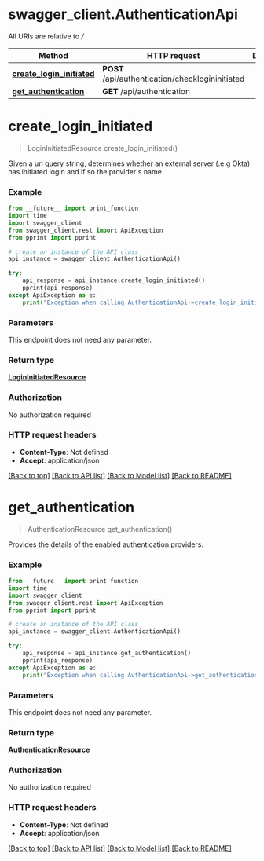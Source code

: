 # swagger_client.AuthenticationApi

All URIs are relative to */*

Method | HTTP request | Description
------------- | ------------- | -------------
[**create_login_initiated**](AuthenticationApi.md#create_login_initiated) | **POST** /api/authentication/checklogininitiated | 
[**get_authentication**](AuthenticationApi.md#get_authentication) | **GET** /api/authentication | 

# **create_login_initiated**
> LoginInitiatedResource create_login_initiated()



Given a url query string, determines whether an external server (.e.g Okta) has initiated login and if so the provider's name

### Example
```python
from __future__ import print_function
import time
import swagger_client
from swagger_client.rest import ApiException
from pprint import pprint

# create an instance of the API class
api_instance = swagger_client.AuthenticationApi()

try:
    api_response = api_instance.create_login_initiated()
    pprint(api_response)
except ApiException as e:
    print("Exception when calling AuthenticationApi->create_login_initiated: %s\n" % e)
```

### Parameters
This endpoint does not need any parameter.

### Return type

[**LoginInitiatedResource**](LoginInitiatedResource.md)

### Authorization

No authorization required

### HTTP request headers

 - **Content-Type**: Not defined
 - **Accept**: application/json

[[Back to top]](#) [[Back to API list]](../README.md#documentation-for-api-endpoints) [[Back to Model list]](../README.md#documentation-for-models) [[Back to README]](../README.md)

# **get_authentication**
> AuthenticationResource get_authentication()



Provides the details of the enabled authentication providers.

### Example
```python
from __future__ import print_function
import time
import swagger_client
from swagger_client.rest import ApiException
from pprint import pprint

# create an instance of the API class
api_instance = swagger_client.AuthenticationApi()

try:
    api_response = api_instance.get_authentication()
    pprint(api_response)
except ApiException as e:
    print("Exception when calling AuthenticationApi->get_authentication: %s\n" % e)
```

### Parameters
This endpoint does not need any parameter.

### Return type

[**AuthenticationResource**](AuthenticationResource.md)

### Authorization

No authorization required

### HTTP request headers

 - **Content-Type**: Not defined
 - **Accept**: application/json

[[Back to top]](#) [[Back to API list]](../README.md#documentation-for-api-endpoints) [[Back to Model list]](../README.md#documentation-for-models) [[Back to README]](../README.md)

